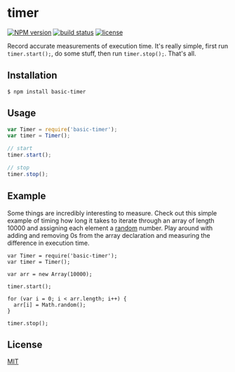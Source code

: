 
# timer
[![NPM version][npm-image]][npm-url]
[![build status][circle-image]][circle-url]
[![license][license-image]][license-url]

Record accurate measurements of execution time. It's really simple, first run `timer.start();`, do some stuff, then run `timer.stop();`. That's all.

## Installation

    $ npm install basic-timer

## Usage

```js
var Timer = require('basic-timer');
var timer = Timer();

// start
timer.start();

// stop
timer.stop();
```

## Example

Some things are incredibly interesting to measure. Check out this simple example of timing how long it takes to iterate through an array of length 10000 and assigning each element a [random](https://developer.mozilla.org/en-US/docs/Web/JavaScript/Reference/Global_Objects/Math/random) number. Play around with adding and removing 0s from the array declaration and measuring the difference in execution time.

```
var Timer = require('basic-timer');
var timer = Timer();

var arr = new Array(10000);

timer.start();

for (var i = 0; i < arr.length; i++) {
  arr[i] = Math.random();
}

timer.stop();
```

## License

[MIT](https://tldrlegal.com/license/mit-license)

[npm-image]: https://img.shields.io/npm/v/basic-timer.svg?style=flat-square
[npm-url]: https://npmjs.org/package/basic-timer
[circle-image]: https://img.shields.io/circleci/project/stevenmiller888/timer.svg
[circle-url]: https://circleci.com/gh/stevenmiller888/timer
[license-image]: https://img.shields.io/npm/l/express.svg
[license-url]: https://tldrlegal.com/license/mit-license
